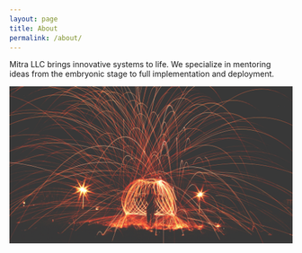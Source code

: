 ```yaml
---
layout: page
title: About
permalink: /about/
---
```


Mitra LLC brings innovative systems to life.  We specialize in mentoring ideas from the embryonic stage to full implementation and deployment.

![](/images/InnovateUnsplash.jpg)
